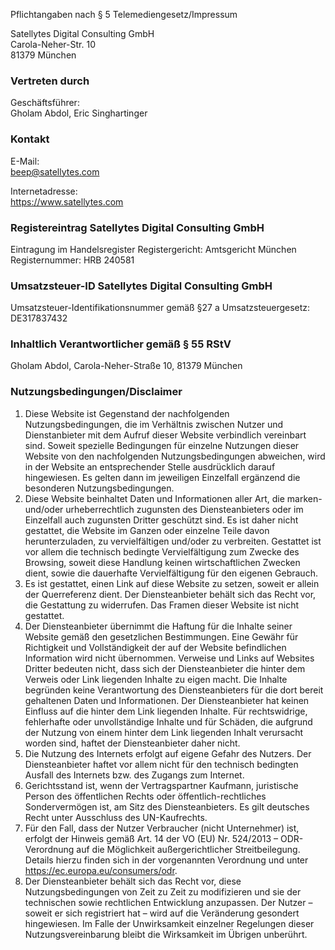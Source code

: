Pflichtangaben nach § 5 Telemediengesetz/Impressum

Satellytes Digital Consulting GmbH<br>
Carola-Neher-Str. 10<br>
81379 München 

### Vertreten durch
Geschäftsführer:<br>
Gholam Abdol, Eric Singhartinger

### Kontakt
E-Mail:<br>
beep@satellytes.com

Internetadresse:<br>
https://www.satellytes.com

### Registereintrag Satellytes Digital Consulting GmbH
Eintragung im Handelsregister
Registergericht: Amtsgericht München
Registernummer: HRB 240581

### Umsatzsteuer-ID Satellytes Digital Consulting GmbH
Umsatzsteuer-Identifikationsnummer gemäß §27 a Umsatzsteuergesetz: DE317837432

### Inhaltlich Verantwortlicher gemäß § 55 RStV
Gholam Abdol, Carola-Neher-Straße 10, 81379 München

### Nutzungsbedingungen/Disclaimer

1. Diese Website ist Gegenstand der nachfolgenden Nutzungsbedingungen, die im Verhältnis zwischen Nutzer und Dienstanbieter mit dem Aufruf dieser Website verbindlich vereinbart sind. Soweit spezielle Bedingungen für einzelne Nutzungen dieser Website von den nachfolgenden Nutzungsbedingungen abweichen, wird in der Website an entsprechender Stelle ausdrücklich darauf hingewiesen. Es gelten dann im jeweiligen Einzelfall ergänzend die besonderen Nutzungsbedingungen.
2. Diese Website beinhaltet Daten und Informationen aller Art, die marken- und/oder urheberrechtlich zugunsten des Diensteanbieters oder im Einzelfall auch zugunsten Dritter geschützt sind. Es ist daher nicht gestattet, die Website im Ganzen oder einzelne Teile davon herunterzuladen, zu vervielfältigen und/oder zu verbreiten. Gestattet ist vor allem die technisch bedingte Vervielfältigung zum Zwecke des Browsing, soweit diese Handlung keinen wirtschaftlichen Zwecken dient, sowie die dauerhafte Vervielfältigung für den eigenen Gebrauch.
3. Es ist gestattet, einen Link auf diese Website zu setzen, soweit er allein der Querreferenz dient. Der Diensteanbieter behält sich das Recht vor, die Gestattung zu widerrufen. Das Framen dieser Website ist nicht gestattet.
4. Der Diensteanbieter übernimmt die Haftung für die Inhalte seiner Website gemäß den gesetzlichen Bestimmungen. Eine Gewähr für Richtigkeit und Vollständigkeit der auf der Website befindlichen Information wird nicht übernommen. Verweise und Links auf Websites Dritter bedeuten nicht, dass sich der Diensteanbieter die hinter dem Verweis oder Link liegenden Inhalte zu eigen macht. Die Inhalte begründen keine Verantwortung des Diensteanbieters für die dort bereit gehaltenen Daten und Informationen. Der Diensteanbieter hat keinen Einfluss auf die hinter dem Link liegenden Inhalte. Für rechtswidrige, fehlerhafte oder unvollständige Inhalte und für Schäden, die aufgrund der Nutzung von einem hinter dem Link liegenden Inhalt verursacht worden sind, haftet der Diensteanbieter daher nicht.
5. Die Nutzung des Internets erfolgt auf eigene Gefahr des Nutzers. Der Diensteanbieter haftet vor allem nicht für den technisch bedingten Ausfall des Internets bzw. des Zugangs zum Internet.
6. Gerichtsstand ist, wenn der Vertragspartner Kaufmann, juristische Person des öffentlichen Rechts oder öffentlich-rechtliches Sondervermögen ist, am Sitz des Diensteanbieters. Es gilt deutsches Recht unter Ausschluss des UN-Kaufrechts.
7. Für den Fall, dass der Nutzer Verbraucher (nicht Unternehmer) ist, erfolgt der Hinweis gemäß Art. 14 der VO (EU) Nr. 524/2013 – ODR-Verordnung auf die Möglichkeit außergerichtlicher Streitbeilegung. Details hierzu finden sich in der vorgenannten Verordnung und unter https://ec.europa.eu/consumers/odr.
8. Der Diensteanbieter behält sich das Recht vor, diese Nutzungsbedingungen von Zeit zu Zeit zu modifizieren und sie der technischen sowie rechtlichen Entwicklung anzupassen. Der Nutzer – soweit er sich registriert hat – wird auf die Veränderung gesondert hingewiesen. Im Falle der Unwirksamkeit einzelner Regelungen dieser Nutzungsvereinbarung bleibt die Wirksamkeit im Übrigen unberührt.
